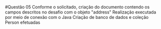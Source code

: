 #Questão 05
Conforme o solicitado, criação do documento contendo os campos descritos no desafio com o objeto "address"
Realização executada por meio de conexão com o Java 
Criação de banco de dados e coleção Person efetuadas
